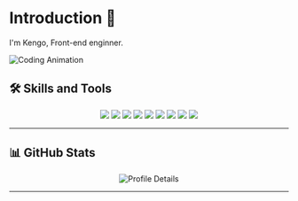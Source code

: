# Introduction 👋
I'm Kengo, Front-end enginner.

![Coding Animation](https://media.giphy.com/media/qgQUggAC3Pfv687qPC/giphy.gif)

## 🛠️ Skills and Tools
<div align="center">
  <img src="https://img.shields.io/badge/-Vue.js-4FC08D?logo=vuedotjs&logoColor=white&style=for-the-badge" />
  <img src="https://img.shields.io/badge/-Nuxt.js-00DC82?logo=nuxtdotjs&logoColor=white&style=for-the-badge" />
  <img src="https://img.shields.io/badge/-React-61DAFB?logo=react&logoColor=white&style=for-the-badge" />
  <img src="https://img.shields.io/badge/-Next.js-000000?logo=nextdotjs&logoColor=white&style=for-the-badge" />
  <img src="https://img.shields.io/badge/-Typescript-3178C6?logo=Typescript&logoColor=black&style=for-the-badge" />
  <img src="https://img.shields.io/badge/-Vuetify-1867C0?logo=vuetify&logoColor=white&style=for-the-badge" />
  <img src="https://img.shields.io/badge/-Tailwind CSS-06B6D4?logo=tailwindcss&logoColor=white&style=for-the-badge" />
  <img src="https://img.shields.io/badge/-HTML-E34F26?logo=html5&logoColor=white&style=for-the-badge" />
  <img src="https://img.shields.io/badge/-Big Query-669DF6?logo=googlebigquery&logoColor=white&style=for-the-badge" />
</div>

---

## 📊 GitHub Stats
<div align="center">
  <img src="https://github-profile-summary-cards.vercel.app/api/cards/profile-details?username=kei-creative-life&theme=radical" alt="Profile Details" />
</div>

---
